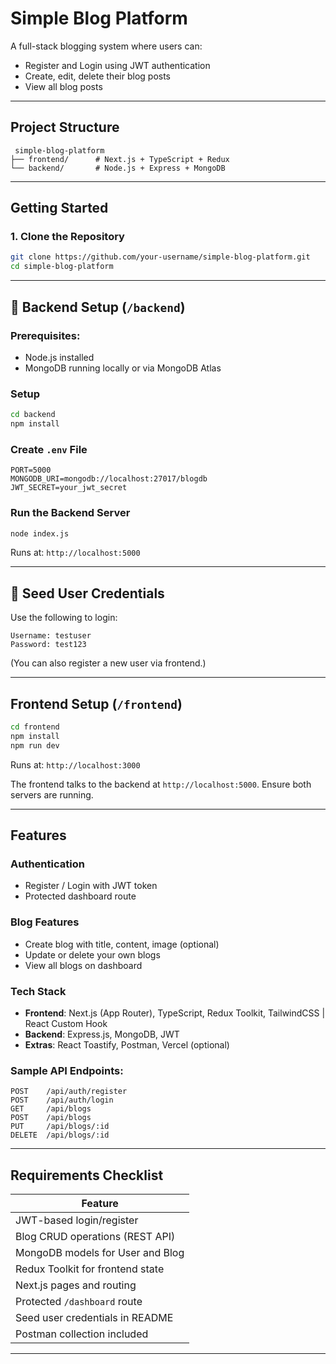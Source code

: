 
#  Simple Blog Platform

A full-stack blogging system where users can:
- Register and Login using JWT authentication
- Create, edit, delete their blog posts
- View all blog posts

---

##  Project Structure

```
 simple-blog-platform
├── frontend/      # Next.js + TypeScript + Redux
└── backend/       # Node.js + Express + MongoDB
```

---

##  Getting Started

### 1. Clone the Repository

```bash
git clone https://github.com/your-username/simple-blog-platform.git
cd simple-blog-platform
```

---

## 🧩 Backend Setup (`/backend`)

### Prerequisites:
- Node.js installed
- MongoDB running locally or via MongoDB Atlas

### Setup

```bash
cd backend
npm install
```

### Create `.env` File

```
PORT=5000
MONGODB_URI=mongodb://localhost:27017/blogdb
JWT_SECRET=your_jwt_secret
```

### Run the Backend Server

```bash
node index.js
```

Runs at: `http://localhost:5000`

---

## 🔐 Seed User Credentials

Use the following to login:

```
Username: testuser
Password: test123
```

(You can also register a new user via frontend.)

---

##  Frontend Setup (`/frontend`)

```bash
cd frontend
npm install
npm run dev
```

Runs at: `http://localhost:3000`

The frontend talks to the backend at `http://localhost:5000`. Ensure both servers are running.

---

##  Features

###  Authentication
- Register / Login with JWT token
- Protected dashboard route

###  Blog Features
- Create blog with title, content, image (optional)
- Update or delete your own blogs
- View all blogs on dashboard

### Tech Stack
- **Frontend**: Next.js (App Router), TypeScript, Redux Toolkit, TailwindCSS | React Custom Hook
- **Backend**: Express.js, MongoDB, JWT
- **Extras**: React Toastify, Postman, Vercel (optional)


### Sample API Endpoints:
```
POST    /api/auth/register
POST    /api/auth/login
GET     /api/blogs
POST    /api/blogs
PUT     /api/blogs/:id
DELETE  /api/blogs/:id
```

---

##  Requirements Checklist

| Feature                                | 
|----------------------------------------|
| JWT-based login/register               |    
| Blog CRUD operations (REST API)        |     
| MongoDB models for User and Blog       |     
| Redux Toolkit for frontend state       |    
| Next.js pages and routing              |    
| Protected `/dashboard` route           |    
| Seed user credentials in README        |    
| Postman collection included            |    

---



